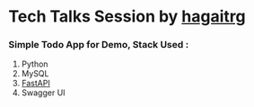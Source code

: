 # **Tech Talks Session by [hagaitrg](https://www.linkedin.com/in/disa-h-5b6436141/)**

### Simple Todo App for Demo, Stack Used :

1. Python
2. MySQL 
3. [FastAPI](https://fastapi.tiangolo.com/)
4. Swagger UI



